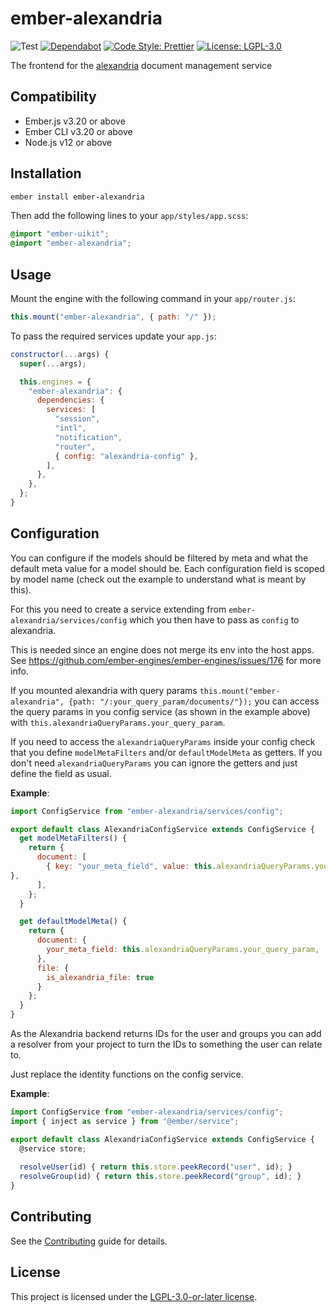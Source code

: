 ember-alexandria
==============================================================================

![Test](https://github.com/projectcaluma/ember-alexandria/workflows/Test/badge.svg)
[![Dependabot](https://img.shields.io/librariesio/github/projectcaluma/ember-alexandria)](https://dependabot.com/)
[![Code Style: Prettier](https://img.shields.io/badge/code_style-prettier-ff69b4.svg)](https://github.com/prettier/prettier)
[![License: LGPL-3.0](https://img.shields.io/badge/License-LGPL--3.0-blue.svg)](https://spdx.org/licenses/LGPL-3.0-or-later.html)

The frontend for the [alexandria](https://github.com/projectcaluma/alexandria)
document management service

Compatibility
------------------------------------------------------------------------------

* Ember.js v3.20 or above
* Ember CLI v3.20 or above
* Node.js v12 or above


Installation
------------------------------------------------------------------------------

```bash
ember install ember-alexandria
```

Then add the following lines to your `app/styles/app.scss`:

```scss
@import "ember-uikit";
@import "ember-alexandria";
```


Usage
------------------------------------------------------------------------------

Mount the engine with the following command in your `app/router.js`:
```js
this.mount("ember-alexandria", { path: "/" });
```

To pass the required services update your `app.js`:
```js
constructor(...args) {
  super(...args);

  this.engines = {
    "ember-alexandria": {
      dependencies: {
        services: [
          "session",
          "intl",
          "notification",
          "router",
          { config: "alexandria-config" },
        ],
      },
    },
  };
}
```

Configuration
------------------------------------------------------------------------------

You can configure if the models should be filtered by meta and what the default
meta value for a model should be. Each configuration field is scoped by model name
(check out the example to understand what is meant by this).

For this you need to create a service extending from
`ember-alexandria/services/config` which you then have to pass as `config` to
alexandria.

This is needed since an engine does not merge its env into the host apps.
See https://github.com/ember-engines/ember-engines/issues/176 for more info.

If you mounted alexandria with query params 
`this.mount("ember-alexandria", {path: "/:your_query_param/documents/"});`
you can access the query params in you config service (as shown in the example
above) with `this.alexandriaQueryParams.your_query_param`.

If you need to access the `alexandriaQueryParams` inside your config check that you define `modelMetaFilters`
and/or `defaultModelMeta` as getters. If you don't need `alexandriaQueryParams` you
can ignore the getters and just define the field as usual.

__Example__:
```js
import ConfigService from "ember-alexandria/services/config";

export default class AlexandriaConfigService extends ConfigService {
  get modelMetaFilters() {
    return {
      document: [
        { key: "your_meta_field", value: this.alexandriaQueryParams.your_query_param
},
      ],
    };
  }

  get defaultModelMeta() {
    return {
      document: {
        your_meta_field: this.alexandriaQueryParams.your_query_param,
      },
      file: {
        is_alexandria_file: true
      }
    };
  }
}
```

As the Alexandria backend returns IDs for the user and groups you can add a
resolver from your project to turn the IDs to something the user can relate to.

Just replace the identity functions on the config service.

__Example__:
```js
import ConfigService from "ember-alexandria/services/config";
import { inject as service } from "@ember/service";

export default class AlexandriaConfigService extends ConfigService {
  @service store;
  
  resolveUser(id) { return this.store.peekRecord("user", id); }
  resolveGroup(id) { return this.store.peekRecord("group", id); }
}
```

Contributing
------------------------------------------------------------------------------

See the [Contributing](CONTRIBUTING.md) guide for details.


License
------------------------------------------------------------------------------

This project is licensed under the [LGPL-3.0-or-later license](LICENSE).

